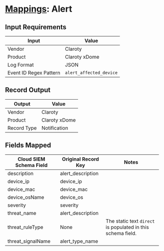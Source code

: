 # [Mappings](README.md): Alert

## Input Requirements

|Input|Value|
|-----|-----|
|Vendor|Claroty|
|Product|Claroty xDome|
|Log Format|JSON|
|Event ID Regex Pattern|`alert_affected_device`|

## Record Output

|Output|Value|
|------|-----|
|Vendor|Claroty|
|Product|Claroty xDome|
|Record Type|Notification|

## Fields Mapped

|Cloud SIEM Schema Field|Original Record Key|Notes|
|-----------------------|-------------------|-----|
|description|alert_description||
|device_ip|device_ip||
|device_mac|device_mac||
|device_osName|device_os||
|severity|severity||
|threat_name|alert_description||
|threat_ruleType|None|The static text `direct` is populated in this schema field.|
|threat_signalName|alert_type_name||

